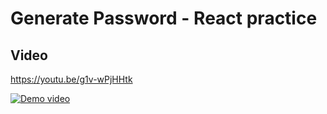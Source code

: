 # Generate Password - React practice

## Video
https://youtu.be/g1v-wPjHHtk

[![Demo video](https://i9.ytimg.com/vi/g1v-wPjHHtk/mq2.jpg?sqp=CO6Exe0F&rs=AOn4CLCerFu0pd4Z-5HY1Pdj3YiBZk31Sg)](https://youtu.be/g1v-wPjHHtk)
